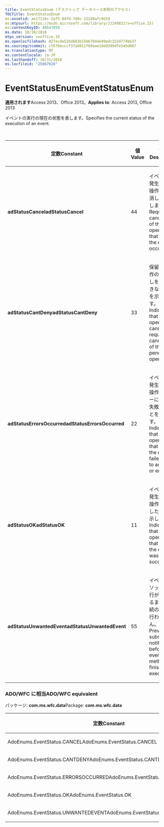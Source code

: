 ```yaml
---
title: EventStatusEnum (デスクトップ データベース参照のアクセス)
TOCTitle: EventStatusEnum
ms:assetid: ae1711bc-2af5-04fd-7d8c-222d8afc9d3d
ms:mtpsurl: https://msdn.microsoft.com/library/JJ249821(v=office.15)
ms:contentKeyID: 48547059
ms.date: 10/18/2018
mtps_version: v=office.15
ms.openlocfilehash: 027ecde525d603b15bb7844e99edc2534774bb37
ms.sourcegitcommit: c557bbcccf37a6011f89aae1ddd399dfe549d087
ms.translationtype: MT
ms.contentlocale: ja-JP
ms.lasthandoff: 10/31/2018
ms.locfileid: "25867616"
---
```

# <a name="eventstatusenum"></a><span data-ttu-id="dd63e-102">EventStatusEnum</span><span class="sxs-lookup"><span data-stu-id="dd63e-102">EventStatusEnum</span></span>

<span data-ttu-id="dd63e-103">**適用されます**Access 2013、Office 2013。</span><span class="sxs-lookup"><span data-stu-id="dd63e-103">**Applies to**: Access 2013, Office 2013</span></span>

<span data-ttu-id="dd63e-104">イベントの実行の現在の状態を表します。</span><span class="sxs-lookup"><span data-stu-id="dd63e-104">Specifies the current status of the execution of an event.</span></span>

<br/>

<table>
<colgroup>
<col style="width: 33%" />
<col style="width: 33%" />
<col style="width: 33%" />
</colgroup>
<thead>
<tr class="header">
<th><p><span data-ttu-id="dd63e-105">定数</span><span class="sxs-lookup"><span data-stu-id="dd63e-105">Constant</span></span></p></th>
<th><p><span data-ttu-id="dd63e-106">値</span><span class="sxs-lookup"><span data-stu-id="dd63e-106">Value</span></span></p></th>
<th><p><span data-ttu-id="dd63e-107">説明</span><span class="sxs-lookup"><span data-stu-id="dd63e-107">Description</span></span></p></th>
</tr>
</thead>
<tbody>
<tr class="odd">
<td><p><span data-ttu-id="dd63e-108"><strong>adStatusCancel</strong></span><span class="sxs-lookup"><span data-stu-id="dd63e-108"><strong>adStatusCancel</strong></span></span></p></td>
<td><p><span data-ttu-id="dd63e-109">4</span><span class="sxs-lookup"><span data-stu-id="dd63e-109">4</span></span></p></td>
<td><p><span data-ttu-id="dd63e-110">イベントを発生させた操作の取り消しを要求します。</span><span class="sxs-lookup"><span data-stu-id="dd63e-110">Requests cancellation of the operation that caused the event to occur.</span></span></p></td>
</tr>
<tr class="even">
<td><p><span data-ttu-id="dd63e-111"><strong>adStatusCantDeny</strong></span><span class="sxs-lookup"><span data-stu-id="dd63e-111"><strong>adStatusCantDeny</strong></span></span></p></td>
<td><p><span data-ttu-id="dd63e-112">3</span><span class="sxs-lookup"><span data-stu-id="dd63e-112">3</span></span></p></td>
<td><p><span data-ttu-id="dd63e-113">保留中の操作の取り消しを要求できないことを示します。</span><span class="sxs-lookup"><span data-stu-id="dd63e-113">Indicates that the operation cannot request cancellation of the pending operation.</span></span></p></td>
</tr>
<tr class="odd">
<td><p><span data-ttu-id="dd63e-114"><strong>adStatusErrorsOccurred</strong></span><span class="sxs-lookup"><span data-stu-id="dd63e-114"><strong>adStatusErrorsOccurred</strong></span></span></p></td>
<td><p><span data-ttu-id="dd63e-115">2</span><span class="sxs-lookup"><span data-stu-id="dd63e-115">2</span></span></p></td>
<td><p><span data-ttu-id="dd63e-116">イベントを発生させた操作がエラーによって失敗したことを示します。</span><span class="sxs-lookup"><span data-stu-id="dd63e-116">Indicates that the operation that caused the event failed due to an error or errors.</span></span></p></td>
</tr>
<tr class="even">
<td><p><span data-ttu-id="dd63e-117"><strong>adStatusOK</strong></span><span class="sxs-lookup"><span data-stu-id="dd63e-117"><strong>adStatusOK</strong></span></span></p></td>
<td><p><span data-ttu-id="dd63e-118">1</span><span class="sxs-lookup"><span data-stu-id="dd63e-118">1</span></span></p></td>
<td><p><span data-ttu-id="dd63e-119">イベントを発生させた操作が成功したことを示します。</span><span class="sxs-lookup"><span data-stu-id="dd63e-119">Indicates that the operation that caused the event was successful.</span></span></p></td>
</tr>
<tr class="odd">
<td><p><span data-ttu-id="dd63e-120"><strong>adStatusUnwantedEvent</strong></span><span class="sxs-lookup"><span data-stu-id="dd63e-120"><strong>adStatusUnwantedEvent</strong></span></span></p></td>
<td><p><span data-ttu-id="dd63e-121">5</span><span class="sxs-lookup"><span data-stu-id="dd63e-121">5</span></span></p></td>
<td><p><span data-ttu-id="dd63e-122">イベント メソッドの実行が終了するまで、後続の通知が行われません。</span><span class="sxs-lookup"><span data-stu-id="dd63e-122">Prevents subsequent notifications before the event method has finished executing.</span></span></p></td>
</tr>
</tbody>
</table>


### <a name="adowfc-equivalent"></a><span data-ttu-id="dd63e-123">ADO/WFC に相当</span><span class="sxs-lookup"><span data-stu-id="dd63e-123">ADO/WFC equivalent</span></span>

<span data-ttu-id="dd63e-124">パッケージ: **com.ms.wfc.data**</span><span class="sxs-lookup"><span data-stu-id="dd63e-124">Package: **com.ms.wfc.data**</span></span>

<table>
<colgroup>
<col style="width: 100%" />
</colgroup>
<thead>
<tr class="header">
<th><p><span data-ttu-id="dd63e-125">定数</span><span class="sxs-lookup"><span data-stu-id="dd63e-125">Constant</span></span></p></th>
</tr>
</thead>
<tbody>
<tr class="odd">
<td><p><span data-ttu-id="dd63e-126">AdoEnums.EventStatus.CANCEL</span><span class="sxs-lookup"><span data-stu-id="dd63e-126">AdoEnums.EventStatus.CANCEL</span></span></p></td>
</tr>
<tr class="even">
<td><p><span data-ttu-id="dd63e-127">AdoEnums.EventStatus.CANTDENY</span><span class="sxs-lookup"><span data-stu-id="dd63e-127">AdoEnums.EventStatus.CANTDENY</span></span></p></td>
</tr>
<tr class="odd">
<td><p><span data-ttu-id="dd63e-128">AdoEnums.EventStatus.ERRORSOCCURRED</span><span class="sxs-lookup"><span data-stu-id="dd63e-128">AdoEnums.EventStatus.ERRORSOCCURRED</span></span></p></td>
</tr>
<tr class="even">
<td><p><span data-ttu-id="dd63e-129">AdoEnums.EventStatus.OK</span><span class="sxs-lookup"><span data-stu-id="dd63e-129">AdoEnums.EventStatus.OK</span></span></p></td>
</tr>
<tr class="odd">
<td><p><span data-ttu-id="dd63e-130">AdoEnums.EventStatus.UNWANTEDEVENT</span><span class="sxs-lookup"><span data-stu-id="dd63e-130">AdoEnums.EventStatus.UNWANTEDEVENT</span></span></p></td>
</tr>
</tbody>
</table>

